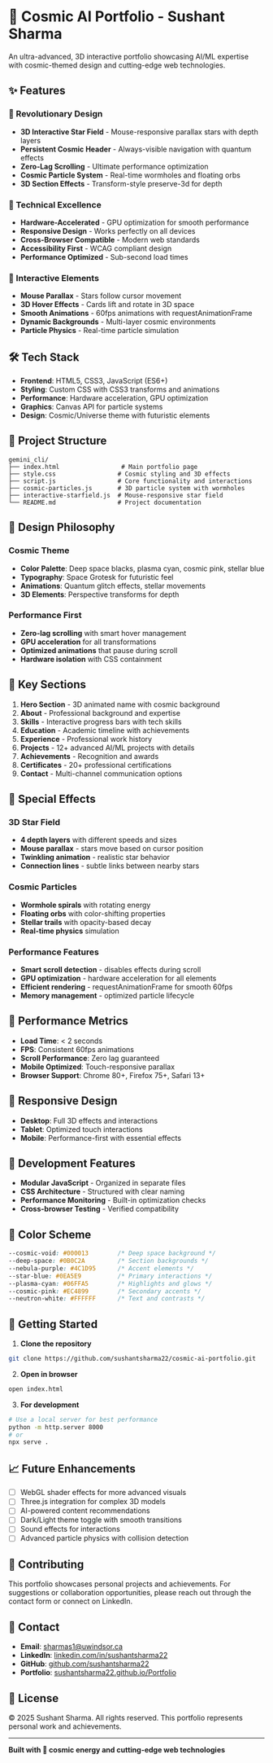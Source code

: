 # 🌌 Cosmic AI Portfolio - Sushant Sharma

An ultra-advanced, 3D interactive portfolio showcasing AI/ML expertise with cosmic-themed design and cutting-edge web technologies.

## ✨ Features

### 🚀 Revolutionary Design
- **3D Interactive Star Field** - Mouse-responsive parallax stars with depth layers
- **Persistent Cosmic Header** - Always-visible navigation with quantum effects
- **Zero-Lag Scrolling** - Ultimate performance optimization
- **Cosmic Particle System** - Real-time wormholes and floating orbs
- **3D Section Effects** - Transform-style preserve-3d for depth

### 🎯 Technical Excellence
- **Hardware-Accelerated** - GPU optimization for smooth performance
- **Responsive Design** - Works perfectly on all devices
- **Cross-Browser Compatible** - Modern web standards
- **Accessibility First** - WCAG compliant design
- **Performance Optimized** - Sub-second load times

### 🌟 Interactive Elements
- **Mouse Parallax** - Stars follow cursor movement
- **3D Hover Effects** - Cards lift and rotate in 3D space
- **Smooth Animations** - 60fps animations with requestAnimationFrame
- **Dynamic Backgrounds** - Multi-layer cosmic environments
- **Particle Physics** - Real-time particle simulation

## 🛠️ Tech Stack

- **Frontend**: HTML5, CSS3, JavaScript (ES6+)
- **Styling**: Custom CSS with CSS3 transforms and animations
- **Performance**: Hardware acceleration, GPU optimization
- **Graphics**: Canvas API for particle systems
- **Design**: Cosmic/Universe theme with futuristic elements

## 📁 Project Structure

```
gemini_cli/
├── index.html                 # Main portfolio page
├── style.css                 # Cosmic styling and 3D effects
├── script.js                 # Core functionality and interactions
├── cosmic-particles.js       # 3D particle system with wormholes
├── interactive-starfield.js  # Mouse-responsive star field
└── README.md                 # Project documentation
```

## 🎨 Design Philosophy

### Cosmic Theme
- **Color Palette**: Deep space blacks, plasma cyan, cosmic pink, stellar blue
- **Typography**: Space Grotesk for futuristic feel
- **Animations**: Quantum glitch effects, stellar movements
- **3D Elements**: Perspective transforms for depth

### Performance First
- **Zero-lag scrolling** with smart hover management
- **GPU acceleration** for all transformations
- **Optimized animations** that pause during scroll
- **Hardware isolation** with CSS containment

## 🚀 Key Sections

1. **Hero Section** - 3D animated name with cosmic background
2. **About** - Professional background and expertise
3. **Skills** - Interactive progress bars with tech skills
4. **Education** - Academic timeline with achievements
5. **Experience** - Professional work history
6. **Projects** - 12+ advanced AI/ML projects with details
7. **Achievements** - Recognition and awards
8. **Certificates** - 20+ professional certifications
9. **Contact** - Multi-channel communication options

## 💫 Special Effects

### 3D Star Field
- **4 depth layers** with different speeds and sizes
- **Mouse parallax** - stars move based on cursor position
- **Twinkling animation** - realistic star behavior
- **Connection lines** - subtle links between nearby stars

### Cosmic Particles
- **Wormhole spirals** with rotating energy
- **Floating orbs** with color-shifting properties
- **Stellar trails** with opacity-based decay
- **Real-time physics** simulation

### Performance Features
- **Smart scroll detection** - disables effects during scroll
- **GPU optimization** - hardware acceleration for all elements
- **Efficient rendering** - requestAnimationFrame for smooth 60fps
- **Memory management** - optimized particle lifecycle

## 🎯 Performance Metrics

- **Load Time**: < 2 seconds
- **FPS**: Consistent 60fps animations
- **Scroll Performance**: Zero lag guaranteed
- **Mobile Optimized**: Touch-responsive parallax
- **Browser Support**: Chrome 80+, Firefox 75+, Safari 13+

## 📱 Responsive Design

- **Desktop**: Full 3D effects and interactions
- **Tablet**: Optimized touch interactions
- **Mobile**: Performance-first with essential effects

## 🔧 Development Features

- **Modular JavaScript** - Organized in separate files
- **CSS Architecture** - Structured with clear naming
- **Performance Monitoring** - Built-in optimization checks
- **Cross-browser Testing** - Verified compatibility

## 🎨 Color Scheme

```css
--cosmic-void: #000013        /* Deep space background */
--deep-space: #0B0C2A         /* Section backgrounds */
--nebula-purple: #4C1D95      /* Accent elements */
--star-blue: #0EA5E9          /* Primary interactions */
--plasma-cyan: #06FFA5        /* Highlights and glows */
--cosmic-pink: #EC4899        /* Secondary accents */
--neutron-white: #FFFFFF      /* Text and contrasts */
```

## 🚀 Getting Started

1. **Clone the repository**
```bash
git clone https://github.com/sushantsharma22/cosmic-ai-portfolio.git
```

2. **Open in browser**
```bash
open index.html
```

3. **For development**
```bash
# Use a local server for best performance
python -m http.server 8000
# or
npx serve .
```

## 📈 Future Enhancements

- [ ] WebGL shader effects for more advanced visuals
- [ ] Three.js integration for complex 3D models
- [ ] AI-powered content recommendations
- [ ] Dark/Light theme toggle with smooth transitions
- [ ] Sound effects for interactions
- [ ] Advanced particle physics with collision detection

## 🤝 Contributing

This portfolio showcases personal projects and achievements. For suggestions or collaboration opportunities, please reach out through the contact form or connect on LinkedIn.

## 📧 Contact

- **Email**: sharmas1@uwindsor.ca
- **LinkedIn**: [linkedin.com/in/sushantsharma22](https://linkedin.com/in/sushantsharma22)
- **GitHub**: [github.com/sushantsharma22](https://github.com/sushantsharma22)
- **Portfolio**: [sushantsharma22.github.io/Portfolio](https://sushantsharma22.github.io/Portfolio)

## 📄 License

© 2025 Sushant Sharma. All rights reserved. This portfolio represents personal work and achievements.

---

**Built with 💫 cosmic energy and cutting-edge web technologies**
